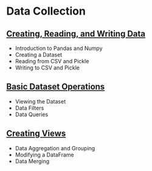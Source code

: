 # Data Collection

## [Creating, Reading, and Writing Data](https://github.com/ByteAcademyCo/Phase1-Python/blob/Week4/Week%204/Data%20Collection/Slides/Creating-Reading-Writing.md)
* Introduction to Pandas and Numpy
* Creating a Dataset
* Reading from CSV and Pickle
* Writing to CSV and Pickle

## [Basic Dataset Operations](https://github.com/ByteAcademyCo/Phase1-Python/blob/Week4/Week%204/Data%20Collection/Slides/Basic-Dataset-Operations.md)
* Viewing the Dataset
* Data Filters
* Data Queries

## [Creating Views](https://github.com/ByteAcademyCo/Phase1-Python/blob/Week4/Week%204/Data%20Collection/Slides/Creating-Views.md)
* Data Aggregation and Grouping
* Modifying a DataFrame
* Data Merging